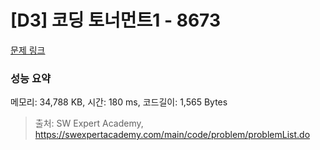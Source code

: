 # [D3] 코딩 토너먼트1 - 8673 

[문제 링크](https://swexpertacademy.com/main/code/problem/problemDetail.do?contestProbId=AW2Jldrqlo4DFASu) 

### 성능 요약

메모리: 34,788 KB, 시간: 180 ms, 코드길이: 1,565 Bytes



> 출처: SW Expert Academy, https://swexpertacademy.com/main/code/problem/problemList.do